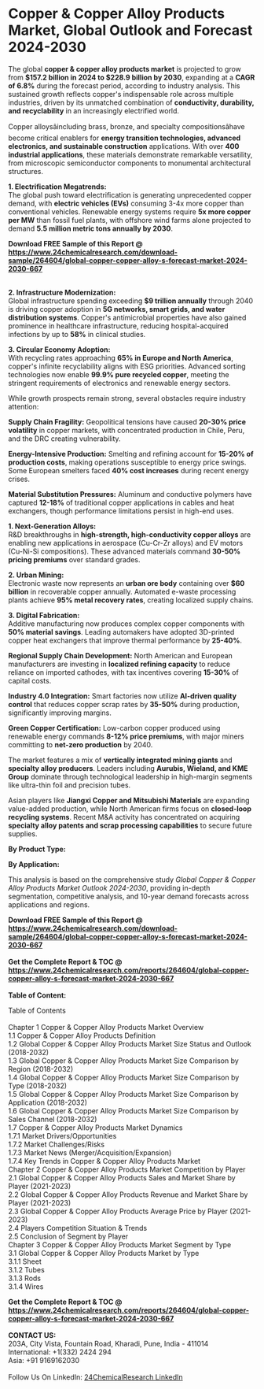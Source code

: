 <h1>Copper &amp; Copper Alloy Products Market, Global Outlook and Forecast 2024-2030</h1><p>The global <strong>copper &amp; copper alloy products market</strong> is projected to grow from <strong>$157.2 billion in 2024 to $228.9 billion by 2030</strong>, expanding at a <strong>CAGR of 6.8%</strong> during the forecast period, according to industry analysis. This sustained growth reflects copper's indispensable role across multiple industries, driven by its unmatched combination of <strong>conductivity, durability, and recyclability</strong> in an increasingly electrified world.</p><p>Copper alloysâincluding brass, bronze, and specialty compositionsâhave become critical enablers for <strong>energy transition technologies, advanced electronics, and sustainable construction</strong> applications. With over <strong>400 industrial applications</strong>, these materials demonstrate remarkable versatility, from microscopic semiconductor components to monumental architectural structures.</p><p><strong>1. Electrification Megatrends:</strong><br>
The global push toward electrification is generating unprecedented copper demand, with <strong>electric vehicles (EVs)</strong> consuming 3-4x more copper than conventional vehicles. Renewable energy systems require <strong>5x more copper per MW</strong> than fossil fuel plants, with offshore wind farms alone projected to demand <strong>5.5 million metric tons annually by 2030</strong>.</p><div><b>Download FREE Sample of this Report @ 
            <a href="https://www.24chemicalresearch.com/download-sample/264604/global-copper-copper-alloy-s-forecast-market-2024-2030-667">
            https://www.24chemicalresearch.com/download-sample/264604/global-copper-copper-alloy-s-forecast-market-2024-2030-667</a></b></div><br><p><strong>2. Infrastructure Modernization:</strong><br>
Global infrastructure spending exceeding <strong>$9 trillion annually</strong> through 2040 is driving copper adoption in <strong>5G networks, smart grids, and water distribution systems</strong>. Copper's antimicrobial properties have also gained prominence in healthcare infrastructure, reducing hospital-acquired infections by up to <strong>58%</strong> in clinical studies.</p><p><strong>3. Circular Economy Adoption:</strong><br>
With recycling rates approaching <strong>65% in Europe and North America</strong>, copper's infinite recyclability aligns with ESG priorities. Advanced sorting technologies now enable <strong>99.9% pure recycled copper</strong>, meeting the stringent requirements of electronics and renewable energy sectors.</p><p>While growth prospects remain strong, several obstacles require industry attention:</p><p><strong>Supply Chain Fragility:</strong> Geopolitical tensions have caused <strong>20-30% price volatility</strong> in copper markets, with concentrated production in Chile, Peru, and the DRC creating vulnerability.</p><p><strong>Energy-Intensive Production:</strong> Smelting and refining account for <strong>15-20% of production costs</strong>, making operations susceptible to energy price swings. Some European smelters faced <strong>40% cost increases</strong> during recent energy crises.</p><p><strong>Material Substitution Pressures:</strong> Aluminum and conductive polymers have captured <strong>12-18%</strong> of traditional copper applications in cables and heat exchangers, though performance limitations persist in high-end uses.</p><p><strong>1. Next-Generation Alloys:</strong><br>
R&amp;D breakthroughs in <strong>high-strength, high-conductivity copper alloys</strong> are enabling new applications in aerospace (Cu-Cr-Zr alloys) and EV motors (Cu-Ni-Si compositions). These advanced materials command <strong>30-50% pricing premiums</strong> over standard grades.</p><p><strong>2. Urban Mining:</strong><br>
Electronic waste now represents an <strong>urban ore body</strong> containing over <strong>$60 billion</strong> in recoverable copper annually. Automated e-waste processing plants achieve <strong>95% metal recovery rates</strong>, creating localized supply chains.</p><p><strong>3. Digital Fabrication:</strong><br>
Additive manufacturing now produces complex copper components with <strong>50% material savings</strong>. Leading automakers have adopted 3D-printed copper heat exchangers that improve thermal performance by <strong>25-40%</strong>.</p><p><strong>Regional Supply Chain Development:</strong> North American and European manufacturers are investing in <strong>localized refining capacity</strong> to reduce reliance on imported cathodes, with tax incentives covering <strong>15-30%</strong> of capital costs.</p><p><strong>Industry 4.0 Integration:</strong> Smart factories now utilize <strong>AI-driven quality control</strong> that reduces copper scrap rates by <strong>35-50%</strong> during production, significantly improving margins.</p><p><strong>Green Copper Certification:</strong> Low-carbon copper produced using renewable energy commands <strong>8-12% price premiums</strong>, with major miners committing to <strong>net-zero production</strong> by 2040.</p><p>The market features a mix of <strong>vertically integrated mining giants</strong> and <strong>specialty alloy producers</strong>. Leaders including <strong>Aurubis, Wieland, and KME Group</strong> dominate through technological leadership in high-margin segments like ultra-thin foil and precision tubes.</p><p>Asian players like <strong>Jiangxi Copper and Mitsubishi Materials</strong> are expanding value-added production, while North American firms focus on <strong>closed-loop recycling systems</strong>. Recent M&amp;A activity has concentrated on acquiring <strong>specialty alloy patents and scrap processing capabilities</strong> to secure future supplies.</p><p><strong>By Product Type:</strong></p><p><strong>By Application:</strong></p><p>This analysis is based on the comprehensive study <em>Global Copper &amp; Copper Alloy Products Market Outlook 2024-2030</em>, providing in-depth segmentation, competitive analysis, and 10-year demand forecasts across applications and regions.</p><div><b>Download FREE Sample of this Report @ 
            <a href="https://www.24chemicalresearch.com/download-sample/264604/global-copper-copper-alloy-s-forecast-market-2024-2030-667">
            https://www.24chemicalresearch.com/download-sample/264604/global-copper-copper-alloy-s-forecast-market-2024-2030-667</a></b></div><br><div><b>Get the Complete Report & TOC @ 
            <a href="https://www.24chemicalresearch.com/reports/264604/global-copper-copper-alloy-s-forecast-market-2024-2030-667">
            https://www.24chemicalresearch.com/reports/264604/global-copper-copper-alloy-s-forecast-market-2024-2030-667</a></b></div><br>
            <b>Table of Content:</b><p>Table of Contents<br />
<br />
Chapter 1 Copper & Copper Alloy Products Market Overview<br />
    1.1 Copper & Copper Alloy Products Definition<br />
    1.2 Global Copper & Copper Alloy Products Market Size Status and Outlook (2018-2032)<br />
    1.3 Global Copper & Copper Alloy Products Market Size Comparison by Region (2018-2032)<br />
    1.4 Global Copper & Copper Alloy Products Market Size Comparison by Type (2018-2032)<br />
    1.5 Global Copper & Copper Alloy Products Market Size Comparison by Application (2018-2032)<br />
    1.6 Global Copper & Copper Alloy Products Market Size Comparison by Sales Channel (2018-2032)<br />
    1.7 Copper & Copper Alloy Products Market Dynamics<br />
        1.7.1 Market Drivers/Opportunities<br />
        1.7.2 Market Challenges/Risks<br />
        1.7.3 Market News (Merger/Acquisition/Expansion)<br />
        1.7.4 Key Trends in Copper & Copper Alloy Products Market<br />
Chapter 2 Copper & Copper Alloy Products Market Competition by Player<br />
    2.1 Global Copper & Copper Alloy Products Sales and Market Share by Player (2021-2023)<br />
    2.2 Global Copper & Copper Alloy Products Revenue and Market Share by Player (2021-2023)<br />
    2.3 Global Copper & Copper Alloy Products Average Price by Player (2021-2023)<br />
    2.4 Players Competition Situation & Trends<br />
    2.5 Conclusion of Segment by Player<br />
Chapter 3 Copper & Copper Alloy Products Market Segment by Type<br />
    3.1 Global Copper & Copper Alloy Products Market by Type<br />
        3.1.1 Sheet<br />
        3.1.2 Tubes<br />
        3.1.3 Rods<br />
        3.1.4 Wires<br /></p><div><b>Get the Complete Report & TOC @ 
            <a href="https://www.24chemicalresearch.com/reports/264604/global-copper-copper-alloy-s-forecast-market-2024-2030-667">
            https://www.24chemicalresearch.com/reports/264604/global-copper-copper-alloy-s-forecast-market-2024-2030-667</a></b></div><br><b>CONTACT US:</b><br>
            203A, City Vista, Fountain Road, Kharadi, Pune, India - 411014<br>
            International: +1(332) 2424 294<br>
            Asia: +91 9169162030 <br><br>
            Follow Us On LinkedIn: <a href="https://www.linkedin.com/company/24chemicalresearch/">24ChemicalResearch LinkedIn</a>
